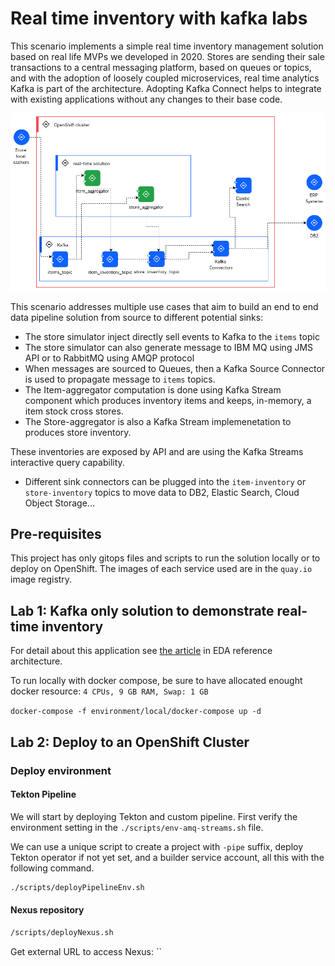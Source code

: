# Real time inventory with kafka labs

This scenario implements a simple real time inventory management solution based on real life MVPs we developed in 2020. 
Stores are sending their sale transactions to a central messaging platform, based on queues or topics, and with the adoption of loosely coupled microservices, 
real time analytics Kafka is part of the architecture. Adopting Kafka Connect helps to integrate with existing applications 
without any changes to their base code.

![](./docs/hl-view.png)

This scenario addresses multiple use cases that aim to build an end to end data pipeline solution from source to different potential sinks:

* The store simulator inject directly sell events to Kafka to the `items` topic
* The store simulator can also generate message to IBM MQ using JMS API or to RabbitMQ using AMQP protocol
* When messages are sourced to Queues, then a Kafka Source Connector is used to propagate message to `items` topics.
* The Item-aggregator computation is done using Kafka Stream component which produces inventory items and keeps, in-memory, a item stock cross stores. 
* The Store-aggregator is also a Kafka Stream implemenetation to produces store inventory. 

These inventories are exposed by API and are using the Kafka Streams interactive query capability.

* Different sink connectors can be plugged into the `item-inventory` or `store-inventory` topics to move data to DB2, Elastic Search, Cloud Object Storage...

## Pre-requisites

This project has only gitops files and scripts to run the solution locally or to deploy on OpenShift. The images of each service used are in the `quay.io` image registry.

## Lab 1: Kafka only solution to demonstrate real-time inventory

For detail about this application see [the article](https://ibm-cloud-architecture.github.io/refarch-eda/scenarios/realtime-inventory/) in EDA reference architecture.

To run locally with docker compose, be sure to have allocated enought docker resource: `4 CPUs, 9 GB RAM, Swap: 1 GB`

`docker-compose -f environment/local/docker-compose up -d`

## Lab 2: Deploy to an OpenShift Cluster

### Deploy environment

#### Tekton Pipeline

We will start by deploying Tekton and custom pipeline. First verify the environment setting in the `./scripts/env-amq-streams.sh` file.

We can use a unique script to create a project with `-pipe` suffix, deploy Tekton operator if not yet set, and a builder service account, all this with the following command.

```sh
./scripts/deployPipelineEnv.sh
```

#### Nexus repository

```sh
/scripts/deployNexus.sh
```

Get external URL to access Nexus: ``



